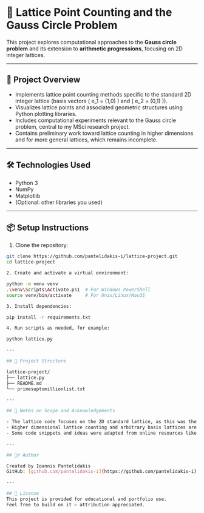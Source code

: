# 🎯 Lattice Point Counting and the Gauss Circle Problem

This project explores computational approaches to the **Gauss circle problem** and its extension to **arithmetic progressions**, focusing on 2D integer lattices.

---

## 🚀 Project Overview

- Implements lattice point counting methods specific to the standard 2D integer lattice (basis vectors \( e_1 = (1,0) \) and \( e_2 = (0,1) \)).
- Visualizes lattice points and associated geometric structures using Python plotting libraries.
- Includes computational experiments relevant to the Gauss circle problem, central to my MSci research project.
- Contains preliminary work toward lattice counting in higher dimensions and for more general lattices, which remains incomplete.

---

## 🛠️ Technologies Used

- Python 3
- NumPy
- Matplotlib
- (Optional: other libraries you used)

---

## 📦 Setup Instructions

1. Clone the repository:

```bash
git clone https://github.com/pantelidakis-i/lattice-project.git
cd lattice-project

2. Create and activate a virtual environment:

python -m venv venv
.\venv\Scripts\Activate.ps1  # For Windows PowerShell
source venv/bin/activate     # For Unix/Linux/MacOS

3. Install dependencies:

pip install -r requirements.txt

4. Run scripts as needed, for example:

python lattice.py

---

## 📁 Project Structure

lattice-project/
├── lattice.py
├── README.md
└── primesuptomillionlist.txt

---

## 📌 Notes on Scope and Acknowledgements

- The lattice code focuses on the 2D standard lattice, as this was the scope of the Gauss circle problem and arithmetic progressions studied in the MSci project.
- Higher dimensional lattice counting and arbitrary basis lattices are not fully implemented at this stage.
- Some code snippets and ideas were adapted from online resources like Stack Overflow to aid implementation efficiency.

---

## 🙋‍♂️ Author

Created by Ioannis Pantelidakis
GitHub: [github.com/pantelidakis-i](https://github.com/pantelidakis-i)

---

## 📜 License
This project is provided for educational and portfolio use.
Feel free to build on it — attribution appreciated.

